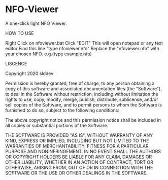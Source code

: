 # NFO-Viewer
A one-click light NFO Viewer.

HOW TO USE

Right Click on nfoviewer.bat 
Click "EDIT"
This will open notepad or any text editor
Find this line "type nfoviewer.nfo"
Replace the "nfoviewer.nfo" with your chosen NFO.
e.g.(type example.nfo)

LISCENCE

Copyright 2020 slddev

Permission is hereby granted, free of charge, to any person obtaining a copy of this software and associated documentation files (the "Software"), to deal in the Software without restriction, including without limitation the rights to use, copy, modify, merge, publish, distribute, sublicense, and/or sell copies of the Software, and to permit persons to whom the Software is furnished to do so, subject to the following conditions:

The above copyright notice and this permission notice shall be included in all copies or substantial portions of the Software.

THE SOFTWARE IS PROVIDED "AS IS", WITHOUT WARRANTY OF ANY KIND, EXPRESS OR IMPLIED, INCLUDING BUT NOT LIMITED TO THE WARRANTIES OF MERCHANTABILITY, FITNESS FOR A PARTICULAR PURPOSE AND NONINFRINGEMENT. IN NO EVENT SHALL THE AUTHORS OR COPYRIGHT HOLDERS BE LIABLE FOR ANY CLAIM, DAMAGES OR OTHER LIABILITY, WHETHER IN AN ACTION OF CONTRACT, TORT OR OTHERWISE, ARISING FROM, OUT OF OR IN CONNECTION WITH THE SOFTWARE OR THE USE OR OTHER DEALINGS IN THE SOFTWARE.

